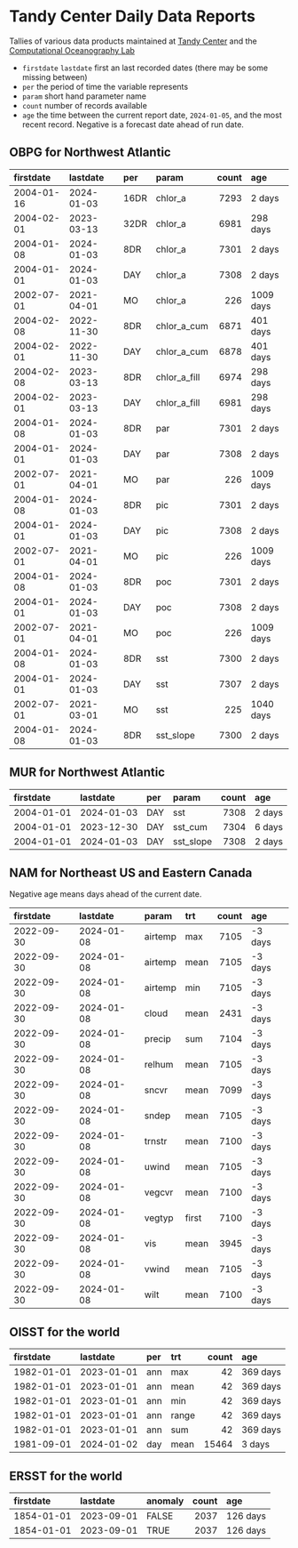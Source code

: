 Tandy Center Daily Data Reports
================

Tallies of various data products maintained at [Tandy
Center](https://www.bigelow.org/services/ocean-forecasting/) and the
[Computational Oceanography
Lab](https://www.bigelow.org/science/lab/computational-oceanography/)

- `firstdate` `lastdate` first an last recorded dates (there may be some
  missing between)
- `per` the period of time the variable represents
- `param` short hand parameter name
- `count` number of records available
- `age` the time between the current report date, `2024-01-05`, and the
  most recent record. Negative is a forecast date ahead of run date.

## OBPG for Northwest Atlantic

| firstdate  | lastdate   | per  | param        | count | age       |
|:-----------|:-----------|:-----|:-------------|------:|:----------|
| 2004-01-16 | 2024-01-03 | 16DR | chlor_a      |  7293 | 2 days    |
| 2004-02-01 | 2023-03-13 | 32DR | chlor_a      |  6981 | 298 days  |
| 2004-01-08 | 2024-01-03 | 8DR  | chlor_a      |  7301 | 2 days    |
| 2004-01-01 | 2024-01-03 | DAY  | chlor_a      |  7308 | 2 days    |
| 2002-07-01 | 2021-04-01 | MO   | chlor_a      |   226 | 1009 days |
| 2004-02-08 | 2022-11-30 | 8DR  | chlor_a_cum  |  6871 | 401 days  |
| 2004-02-01 | 2022-11-30 | DAY  | chlor_a_cum  |  6878 | 401 days  |
| 2004-02-08 | 2023-03-13 | 8DR  | chlor_a_fill |  6974 | 298 days  |
| 2004-02-01 | 2023-03-13 | DAY  | chlor_a_fill |  6981 | 298 days  |
| 2004-01-08 | 2024-01-03 | 8DR  | par          |  7301 | 2 days    |
| 2004-01-01 | 2024-01-03 | DAY  | par          |  7308 | 2 days    |
| 2002-07-01 | 2021-04-01 | MO   | par          |   226 | 1009 days |
| 2004-01-08 | 2024-01-03 | 8DR  | pic          |  7301 | 2 days    |
| 2004-01-01 | 2024-01-03 | DAY  | pic          |  7308 | 2 days    |
| 2002-07-01 | 2021-04-01 | MO   | pic          |   226 | 1009 days |
| 2004-01-08 | 2024-01-03 | 8DR  | poc          |  7301 | 2 days    |
| 2004-01-01 | 2024-01-03 | DAY  | poc          |  7308 | 2 days    |
| 2002-07-01 | 2021-04-01 | MO   | poc          |   226 | 1009 days |
| 2004-01-08 | 2024-01-03 | 8DR  | sst          |  7300 | 2 days    |
| 2004-01-01 | 2024-01-03 | DAY  | sst          |  7307 | 2 days    |
| 2002-07-01 | 2021-03-01 | MO   | sst          |   225 | 1040 days |
| 2004-01-08 | 2024-01-03 | 8DR  | sst_slope    |  7300 | 2 days    |

## MUR for Northwest Atlantic

| firstdate  | lastdate   | per | param     | count | age    |
|:-----------|:-----------|:----|:----------|------:|:-------|
| 2004-01-01 | 2024-01-03 | DAY | sst       |  7308 | 2 days |
| 2004-01-01 | 2023-12-30 | DAY | sst_cum   |  7304 | 6 days |
| 2004-01-01 | 2024-01-03 | DAY | sst_slope |  7308 | 2 days |

## NAM for Northeast US and Eastern Canada

Negative age means days ahead of the current date.

| firstdate  | lastdate   | param   | trt   | count | age     |
|:-----------|:-----------|:--------|:------|------:|:--------|
| 2022-09-30 | 2024-01-08 | airtemp | max   |  7105 | -3 days |
| 2022-09-30 | 2024-01-08 | airtemp | mean  |  7105 | -3 days |
| 2022-09-30 | 2024-01-08 | airtemp | min   |  7105 | -3 days |
| 2022-09-30 | 2024-01-08 | cloud   | mean  |  2431 | -3 days |
| 2022-09-30 | 2024-01-08 | precip  | sum   |  7104 | -3 days |
| 2022-09-30 | 2024-01-08 | relhum  | mean  |  7105 | -3 days |
| 2022-09-30 | 2024-01-08 | sncvr   | mean  |  7099 | -3 days |
| 2022-09-30 | 2024-01-08 | sndep   | mean  |  7105 | -3 days |
| 2022-09-30 | 2024-01-08 | trnstr  | mean  |  7100 | -3 days |
| 2022-09-30 | 2024-01-08 | uwind   | mean  |  7105 | -3 days |
| 2022-09-30 | 2024-01-08 | vegcvr  | mean  |  7100 | -3 days |
| 2022-09-30 | 2024-01-08 | vegtyp  | first |  7100 | -3 days |
| 2022-09-30 | 2024-01-08 | vis     | mean  |  3945 | -3 days |
| 2022-09-30 | 2024-01-08 | vwind   | mean  |  7105 | -3 days |
| 2022-09-30 | 2024-01-08 | wilt    | mean  |  7100 | -3 days |

## OISST for the world

| firstdate  | lastdate   | per | trt   | count | age      |
|:-----------|:-----------|:----|:------|------:|:---------|
| 1982-01-01 | 2023-01-01 | ann | max   |    42 | 369 days |
| 1982-01-01 | 2023-01-01 | ann | mean  |    42 | 369 days |
| 1982-01-01 | 2023-01-01 | ann | min   |    42 | 369 days |
| 1982-01-01 | 2023-01-01 | ann | range |    42 | 369 days |
| 1982-01-01 | 2023-01-01 | ann | sum   |    42 | 369 days |
| 1981-09-01 | 2024-01-02 | day | mean  | 15464 | 3 days   |

## ERSST for the world

| firstdate  | lastdate   | anomaly | count | age      |
|:-----------|:-----------|:--------|------:|:---------|
| 1854-01-01 | 2023-09-01 | FALSE   |  2037 | 126 days |
| 1854-01-01 | 2023-09-01 | TRUE    |  2037 | 126 days |
